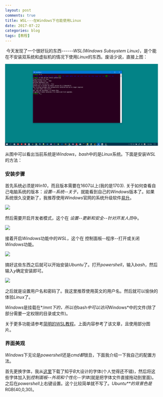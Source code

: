 ```yaml
---
layout: post
comments: true
title: WSL---在Windows下也能使用Linux
date: 2017-07-22
categories: blog
tags: [教程]	
---
```


​	今天发现了一个很好玩的东西------*WSL(Windows Subsystem Linux)*，是个能在不安装双系统和虚拟机的情况下使用*Linux*的东西。废话少说，直接上图：

![](https://raw.githubusercontent.com/dogloving/dogloving.github.io/master/img/20170722/bash.png)

​	从图中可以看出当前系统是*Windows*，*bash*中的是*Linux*系统。下面是安装*WSL*的方法：

###  安装步骤

首先系统必须是*Win10*，而且版本需要在1607以上(我的是1703). 关于如何查看自己电脑系统的版本：*设置--系统--关于*，就能看到自己的*Windows*版本了。如果系统很久没更新了，我推荐使用*Windows*官网的系统升级软件[易升](http://go.microsoft.com/fwlink/?LinkId=691209)。

![](https://pic1.zhimg.com/v2-830b95686cde605084b110cfe7cfbaf8_b.png)

然后需要开启开发者模式，这个在 *设置--更新和安全--针对开发人员*中。

![](https://pic1.zhimg.com/v2-2b2e6439e33068c37037e04fe72de444_b.png)

接着开启*Windows*功能中的*WSL*，这个在 控制面板--程序--打开或关闭*Windows*功能。

![](https://pic4.zhimg.com/v2-57772276bd30e0872687a9dfbac3a6a7_b.png)

搞好这些东西之后就可以开始安装*Ubuntu*了。打开*powershell*，输入*bash*，然后输入*y*确定安装即可。

![](https://pic1.zhimg.com/v2-c9731d9d7222b8812d73aa64233089f0_b.png)



之后就是设置用户名和密码了。我这里推荐使用英文的用户名。然后就可以愉快的体验*Linux*了。

*Windows*是挂载在*/mnt*下的，所以在*bash*中可以访问*Windows*中的文件(除了部分需要一定权限的目录或文件)。

关于更多功能请参考[简明的WSL教程](https://zhuanlan.zhihu.com/p/24537874)。上面内容参考了该文章，且使用部分图片。

### 界面美观

*Windows*下无论是*powershell*还是*cmd都*很丑，下面我介绍一下我自己的配置方法。

首先更换字体，我从[这里](https://be5invis.github.io/Iosevka/inziu.html)下载了知乎*B*大设计的字体(个人觉得还不错)，然后将这些字体加入到*控制面板--外观和个性化--字体*(就是把字体文件直接拖动到里面)。之后在*powershell*上右键设置。这个比较简单就不写了。*Ubuntu**的背景色是*RGB(40,0,30)。

